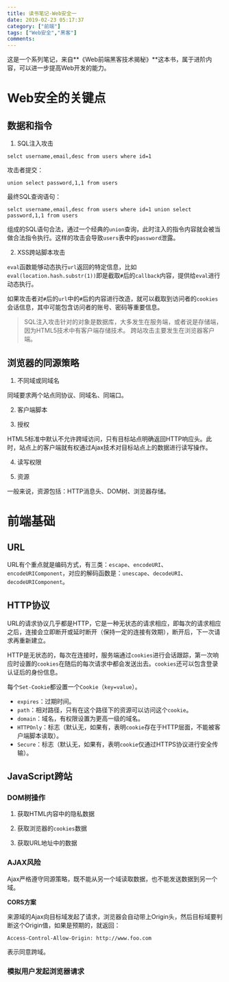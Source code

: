 ```yaml
---
title: 读书笔记-Web安全一
date: 2019-02-23 05:17:37
category: ["前端"]
tags: ["Web安全","黑客"]
comments:
---
```


这是一个系列笔记，来自**《Web前端黑客技术揭秘》**这本书，属于进阶内容，可以进一步提高Web开发的能力。

<!--more-->

# Web安全的关键点 #

## 数据和指令 ##

1. SQL注入攻击

`selct username,email,desc from users where id=1`

攻击者提交：

`union select password,1,1 from users`

最终SQL查询语句：

`selct username,email,desc from users where id=1 union select password,1,1 from users`

组成的SQL语句合法，通过一个经典的`union`查询，此时注入的指令内容就会被当做合法指令执行。这样的攻击会导致`users`表中的`password`泄露。

2. XSS跨站脚本攻击

`eval`函数能够动态执行`url`返回的特定信息，比如`eval(location.hash.substr(1))`即是截取`#`后的`callback`内容，提供给`eval`进行动态执行。

如果攻击者对`#`后的`url`中的`#`后的内容进行改造，就可以截取到访问者的`cookies`会话信息，其中可能包含访问者的账号、密码等重要信息。

> SQL注入攻击针对的对象是数据库，大多发生在服务端，或者说是存储端，因为HTML5技术中有客户端存储技术。
> 跨站攻击主要发生在浏览器客户端。

## 浏览器的同源策略 ##

1. 不同域或同域名

同域要求两个站点同协议、同域名、同端口。

2. 客户端脚本

3. 授权

HTML5标准中默认不允许跨域访问，只有目标站点明确返回HTTP响应头。此时，站点上的客户端就有权通过Ajax技术对目标站点上的数据进行读写操作。

4. 读写权限

5. 资源

一般来说，资源包括：HTTP消息头、DOM树、浏览器存储。

# 前端基础 #

## URL ##

URL有个重点就是编码方式，有三类：`escape`、`encodeURI`、`encodeURIComponent`，对应的解码函数是：`unescape`、`decodeURI`、`decodeURIComponent`。

## HTTP协议 ##

URL的请求协议几乎都是HTTP，它是一种无状态的请求相应，即每次的请求相应之后，连接会立即断开或延时断开（保持一定的连接有效期），断开后，下一次请求再重新建立。

HTTP是无状态的，每次在连接时，服务端通过`cookies`进行会话跟踪，第一次响应时设置的`cookies`在随后的每次请求中都会发送出去。`cookies`还可以包含登录认证后的身份信息。

每个`Set-Cookie`都设置一个`Cookie`（`key=value`）。

- `expires`：过期时间。
- `path`：相对路径，只有在这个路径下的资源可以访问这个`cookie`。
- `domain`：域名，有权限设置为更高一级的域名。
- `HTTPOnly`：标志（默认无，如果有，表明`cookie`存在于HTTP层面，不能被客户端脚本读取）。
- `Secure`：标志（默认无，如果有，表明`cookie`仅通过HTTPS协议进行安全传输）。

## JavaScript跨站 ##

### DOM树操作 ###

1. 获取HTML内容中的隐私数据

2. 获取浏览器的`cookies`数据

3. 获取URL地址中的数据

### AJAX风险 ###

Ajax严格遵守同源策略，既不能从另一个域读取数据，也不能发送数据到另一个域。

**CORS方案**

来源域的Ajax向目标域发起了请求，浏览器会自动带上Origin头，然后目标域要判断这个Origin值，如果是预期的，就返回：

`Access-Control-Allow-Origin: http://www.foo.com`

表示同意跨域。

### 模拟用户发起浏览器请求 ###
